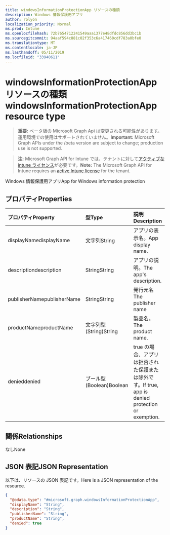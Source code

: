 ```yaml
---
title: windowsInformationProtectionApp リソースの種類
description: Windows 情報保護用アプリ
author: rolyon
localization_priority: Normal
ms.prod: Intune
ms.openlocfilehash: 72b7654712241549aaa1377e48dfdc856dd3bc1b
ms.sourcegitcommit: 94aaf594c881c02f353c6a417460cdf783a0bfe0
ms.translationtype: MT
ms.contentlocale: ja-JP
ms.lasthandoff: 05/11/2019
ms.locfileid: "33940611"
---
```

# <a name="windowsinformationprotectionapp-resource-type"></a><span data-ttu-id="1d4f2-103">windowsInformationProtectionApp リソースの種類</span><span class="sxs-lookup"><span data-stu-id="1d4f2-103">windowsInformationProtectionApp resource type</span></span>

> <span data-ttu-id="1d4f2-104">**重要:** ベータ版の Microsoft Graph Api は変更される可能性があります。運用環境での使用はサポートされていません。</span><span class="sxs-lookup"><span data-stu-id="1d4f2-104">**Important:** Microsoft Graph APIs under the /beta version are subject to change; production use is not supported.</span></span>

> <span data-ttu-id="1d4f2-105">**注:** Microsoft Graph API for Intune では、テナントに対して[アクティブな intune ライセンス](https://go.microsoft.com/fwlink/?linkid=839381)が必要です。</span><span class="sxs-lookup"><span data-stu-id="1d4f2-105">**Note:** The Microsoft Graph API for Intune requires an [active Intune license](https://go.microsoft.com/fwlink/?linkid=839381) for the tenant.</span></span>

<span data-ttu-id="1d4f2-106">Windows 情報保護用アプリ</span><span class="sxs-lookup"><span data-stu-id="1d4f2-106">App for Windows information protection</span></span>

## <a name="properties"></a><span data-ttu-id="1d4f2-107">プロパティ</span><span class="sxs-lookup"><span data-stu-id="1d4f2-107">Properties</span></span>
|<span data-ttu-id="1d4f2-108">プロパティ</span><span class="sxs-lookup"><span data-stu-id="1d4f2-108">Property</span></span>|<span data-ttu-id="1d4f2-109">型</span><span class="sxs-lookup"><span data-stu-id="1d4f2-109">Type</span></span>|<span data-ttu-id="1d4f2-110">説明</span><span class="sxs-lookup"><span data-stu-id="1d4f2-110">Description</span></span>|
|:---|:---|:---|
|<span data-ttu-id="1d4f2-111">displayName</span><span class="sxs-lookup"><span data-stu-id="1d4f2-111">displayName</span></span>|<span data-ttu-id="1d4f2-112">文字列</span><span class="sxs-lookup"><span data-stu-id="1d4f2-112">String</span></span>|<span data-ttu-id="1d4f2-113">アプリの表示名。</span><span class="sxs-lookup"><span data-stu-id="1d4f2-113">App display name.</span></span>|
|<span data-ttu-id="1d4f2-114">description</span><span class="sxs-lookup"><span data-stu-id="1d4f2-114">description</span></span>|<span data-ttu-id="1d4f2-115">String</span><span class="sxs-lookup"><span data-stu-id="1d4f2-115">String</span></span>|<span data-ttu-id="1d4f2-116">アプリの説明。</span><span class="sxs-lookup"><span data-stu-id="1d4f2-116">The app's description.</span></span>|
|<span data-ttu-id="1d4f2-117">publisherName</span><span class="sxs-lookup"><span data-stu-id="1d4f2-117">publisherName</span></span>|<span data-ttu-id="1d4f2-118">String</span><span class="sxs-lookup"><span data-stu-id="1d4f2-118">String</span></span>|<span data-ttu-id="1d4f2-119">発行元名</span><span class="sxs-lookup"><span data-stu-id="1d4f2-119">The publisher name</span></span>|
|<span data-ttu-id="1d4f2-120">productName</span><span class="sxs-lookup"><span data-stu-id="1d4f2-120">productName</span></span>|<span data-ttu-id="1d4f2-121">文字列型 (String)</span><span class="sxs-lookup"><span data-stu-id="1d4f2-121">String</span></span>|<span data-ttu-id="1d4f2-122">製品名。</span><span class="sxs-lookup"><span data-stu-id="1d4f2-122">The product name.</span></span>|
|<span data-ttu-id="1d4f2-123">denied</span><span class="sxs-lookup"><span data-stu-id="1d4f2-123">denied</span></span>|<span data-ttu-id="1d4f2-124">ブール型 (Boolean)</span><span class="sxs-lookup"><span data-stu-id="1d4f2-124">Boolean</span></span>|<span data-ttu-id="1d4f2-125">true の場合、アプリは拒否された保護または除外です。</span><span class="sxs-lookup"><span data-stu-id="1d4f2-125">If true, app is denied protection or exemption.</span></span>|

## <a name="relationships"></a><span data-ttu-id="1d4f2-126">関係</span><span class="sxs-lookup"><span data-stu-id="1d4f2-126">Relationships</span></span>
<span data-ttu-id="1d4f2-127">なし</span><span class="sxs-lookup"><span data-stu-id="1d4f2-127">None</span></span>

## <a name="json-representation"></a><span data-ttu-id="1d4f2-128">JSON 表記</span><span class="sxs-lookup"><span data-stu-id="1d4f2-128">JSON Representation</span></span>
<span data-ttu-id="1d4f2-129">以下は、リソースの JSON 表記です。</span><span class="sxs-lookup"><span data-stu-id="1d4f2-129">Here is a JSON representation of the resource.</span></span>
<!-- {
  "blockType": "resource",
  "@odata.type": "microsoft.graph.windowsInformationProtectionApp"
}
-->
``` json
{
  "@odata.type": "#microsoft.graph.windowsInformationProtectionApp",
  "displayName": "String",
  "description": "String",
  "publisherName": "String",
  "productName": "String",
  "denied": true
}
```




